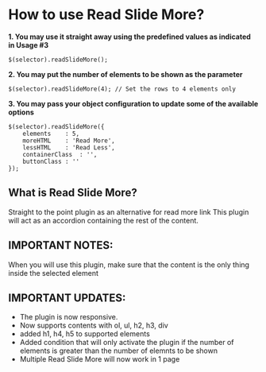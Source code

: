 How to use Read Slide More?
==============
 
**1. You may use it straight away using the predefined values as indicated in Usage #3**
	
	$(selector).readSlideMore();

**2. You may put the number of elements to be shown as the parameter**
	
	$(selector).readSlideMore(4); // Set the rows to 4 elements only

**3. You may pass your object configuration to update some of the available options**
	
	$(selector).readSlideMore({
		elements	: 5,
		moreHTML	: 'Read More',
		lessHTML	: 'Read Less',
		containerClass	: '',
		buttonClass	: ''
	});

	
What is Read Slide More?
--------------
Straight to the point plugin as an alternative for read more link
This plugin will act as an accordion containing the rest of the content.
	
IMPORTANT NOTES:
--------------
When you will use this plugin, make sure that the content is the only thing inside the selected element

IMPORTANT UPDATES:
--------------
- The plugin is now responsive.
- Now supports contents with ol, ul, h2, h3, div
- added h1, h4, h5 to supported elements
- Added condition that will only activate the plugin if the number of elements is greater than the number of elemnts to be shown
- Multiple Read Slide More will now work in 1 page